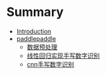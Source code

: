 # Summary

* [Introduction](README.md)
* [paddlepaddle](pdpd/readme.md)
  * [数据预处理](pdpd/数据集.md)
  * [线性回归实现手写数字识别]()
  * [cnn手写数字识别]()

